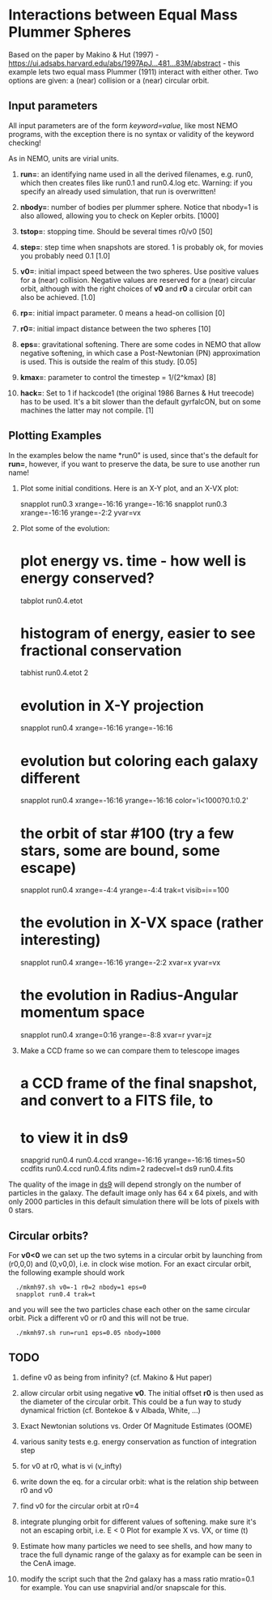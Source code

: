 #    Interactions between Equal Mass Plummer Spheres

Based on the paper by Makino & Hut (1997) - https://ui.adsabs.harvard.edu/abs/1997ApJ...481...83M/abstract - this
example lets two equal mass Plummer (1911) interact with either other. Two options
are given: a (near) collision or a (near) circular orbit.

## Input parameters

All input parameters are of the form *keyword=value*, like most NEMO programs, with
the exception there is no syntax or validity of the keyword checking!

As in NEMO, units are virial units.

1. **run=**:  an identifying name used in all the derived filenames, e.g. run0, which then
creates files like run0.1 and run0.4.log etc.  Warning: if you specify an already
used simulation, that run is overwritten!

2. **nbody=**: number of bodies per plummer sphere. Notice that nbody=1 is also allowed,
allowing you to check on Kepler orbits. [1000]

3. **tstop=**: stopping time. Should be several times r0/v0   [50]

4. **step=**: step time when snapshots are stored. 1 is probably ok, for movies you probably need 0.1 [1.0]

5. **v0=**: initial impact speed between the two spheres.
Use positive values for a (near) collision. Negative values are reserved for a (near) circular orbit, although
with the right choices of **v0** and **r0** a circular orbit can also be achieved.  [1.0]

6. **rp=**: initial impact parameter. 0 means a head-on collision [0]

7. **r0=**: initial impact distance between the two spheres [10]

8. **eps=**: gravitational softening. There are some codes in NEMO that allow negative softening,
   in which case a Post-Newtonian (PN) approximation is used. This is outside the realm of this study. [0.05]
   
9. **kmax=**: parameter to control the timestep = 1/(2^kmax) [8]

10. **hack=**: Set to 1 if hackcode1 (the original 1986 Barnes & Hut treecode) has to be used. It's a bit slower than
   the default gyrfalcON, but on some machines the latter may not compile. [1]

## Plotting Examples

In the examples below the name *run0" is used, since that's the default for **run=**, however, if you want to 
preserve the data, be sure to use another run name!

1. Plot some initial conditions. Here is an X-Y plot, and an X-VX plot:

      snapplot run0.3 xrange=-16:16 yrange=-16:16
      snapplot run0.3 xrange=-16:16 yrange=-2:2 yvar=vx

2. Plot some of the evolution:

      # plot energy vs. time - how well is energy conserved?
      tabplot run0.4.etot

      # histogram of energy, easier to see fractional conservation
      tabhist run0.4.etot 2

      # evolution in X-Y projection
      snapplot run0.4 xrange=-16:16 yrange=-16:16
	  
	  # evolution but coloring each galaxy different
      snapplot run0.4 xrange=-16:16 yrange=-16:16 color='i<1000?0.1:0.2'
	  
      # the orbit of star #100 (try a few stars, some are bound, some escape)
      snapplot run0.4 xrange=-4:4 yrange=-4:4 trak=t visib=i==100
	  
	  # the evolution in X-VX space (rather interesting)
      snapplot run0.4 xrange=-16:16 yrange=-2:2 xvar=x yvar=vx

      # the evolution in Radius-Angular momentum space
      snapplot run0.4 xrange=0:16 yrange=-8:8 xvar=r yvar=jz
	  
3. Make a CCD frame so we can compare them to telescope images

      # a CCD frame of the final snapshot, and convert to a FITS file, to 
	  # to view it in ds9
	  snapgrid run0.4 run0.4.ccd xrange=-16:16 yrange=-16:16 times=50
      ccdfits run0.4.ccd run0.4.fits ndim=2 radecvel=t
	  ds9 run0.4.fits
	  
The quality of the image in [ds9](https://sites.google.com/cfa.harvard.edu/saoimageds9/download)
will depend strongly on the number of particles
in the galaxy. The default image only has 64 x 64 pixels, and with only
2000 particles in this default simulation there will be lots of pixels
with 0 stars.

## Circular orbits?

For **v0<0** we can set up the two sytems in a circular orbit by launching from
(r0,0,0) and (0,v0,0), i.e. in clock wise motion. For an exact circular orbit,
the following example should work

      ./mkmh97.sh v0=-1 r0=2 nbody=1 eps=0
      snapplot run0.4 trak=t 
	  
and you will see the two particles chase each other on the same circular orbit. Pick a 
different v0 or r0 and this will not be true.


      ./mkmh97.sh run=run1 eps=0.05 nbody=1000
	  


## TODO

1. define v0 as being from infinity? (cf. Makino & Hut paper)

2. allow circular orbit using negative **v0**.   The initial offset **r0** is then used
as the diameter of the circular orbit. This could be a fun way to study dynamical
friction (cf. Bontekoe & v Albada, White, ...)

3. Exact Newtonian solutions vs. Order Of Magnitude Estimates (OOME)

4. various sanity tests
  e.g. energy conservation as function of integration step

5. for v0 at r0, what is vi (v_infty)

6. write down the eq. for a circular orbit: what is the relation ship between r0 and v0

7. find v0 for the circular orbit at r0=4

8. integrate plunging orbit for different values of softening.
   make sure it's not an escaping orbit, i.e. E < 0
   Plot for example X vs. VX, or time (t)

9. Estimate how many particles we need to see shells, and how many to trace the full
   dynamic range of the galaxy as for example can be seen in the CenA image.

10. modify the script such that the 2nd galaxy has a mass ratio mratio=0.1 for example.
    You can use snapvirial and/or snapscale for this.

